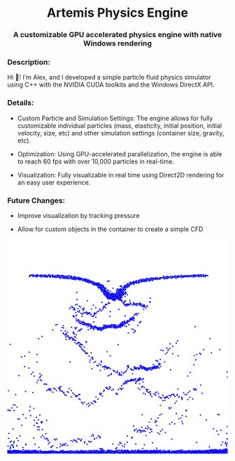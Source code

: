 <h1 align="center">Artemis Physics Engine</h1>
<h3 align="center">A customizable GPU accelerated physics engine with native Windows rendering</h3>

<h3 align="left">Description:</h3>
Hi 👋! I'm Alex, and I developed a simple particle fluid physics simulator using C++ with the NVIDIA CUDA toolkits and the Windows DirectX API.

<h3 align="left">Details:</h3>

- Custom Particle and Simulation Settings: The engine allows for fully customizable individual particles (mass, elasticity, initial position, initial velocity, size, etc) and other simulation settings (container size, gravity, etc).

- Optimization: Using GPU-accelerated parallelization, the engine is able to reach 60 fps with over 10,000 particles in real-time.

- Visualization: Fully visualizable in real time using Direct2D rendering for an easy user experience.

<h3 align="left">Future Changes:</h3>

- Improve visualization by tracking pressure

- Allow for custom objects in the container to create a simple CFD


![screenshot](ArtemisPhysicsEngine.png)
